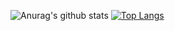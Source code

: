 ![Anurag's github stats](https://github-readme-stats.vercel.app/api?username=BrunaDanielle&show_icons=true&theme=radical&layout=compact)
[![Top Langs](https://github-readme-stats.vercel.app/api/top-langs/?username=BrunaDanielle&show_icons=true&theme=radical&layout=compact)](https://github.com/anuraghazra/github-readme-stats)


<!--
**BrunaDanielle/BrunaDanielle** is a ✨ _special_ ✨ repository because its `README.md` (this file) appears on your GitHub profile.

Here are some ideas to get you started:

- 🔭 I’m currently working on ...
- 🌱 I’m currently learning ...
- 👯 I’m looking to collaborate on ...
- 🤔 I’m looking for help with ...
- 💬 Ask me about ...
- 📫 How to reach me: ...
- 😄 Pronouns: ...
- ⚡ Fun fact: ...
-->
